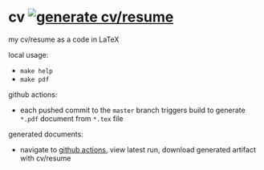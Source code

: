 cv [![generate cv/resume](https://github.com/pwittchen/cv/actions/workflows/build.yml/badge.svg)](https://github.com/pwittchen/cv/actions/workflows/build.yml)
==
my cv/resume as a code in LaTeX

local usage:
- `make help`
- `make pdf`

github actions:
- each pushed commit to the `master` branch triggers build to generate `*.pdf` document from `*.tex` file

generated documents:
- navigate to [github actions](https://github.com/pwittchen/cv/actions), view latest run, download generated artifact with cv/resume

